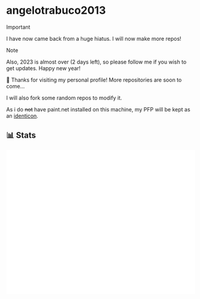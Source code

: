 # angelotrabuco2013
> [!IMPORTANT]  
> I have now came back from a huge hiatus. I will now make more repos!

> [!NOTE]  
> Also, 2023 is almost over (2 days left), so please follow me if you wish to get updates. Happy new year!

👋 Thanks for visiting my personal profile! More repositories are soon to come...

I will also fork some random repos to modify it.

As i do <s>not</s> have paint.net installed on this machine, my PFP will be kept as an <a href="https://en.wikipedia.org/wiki/Identicon">identicon</a>.

## 📊 Stats
![Metrics](/github-metrics.svg)
